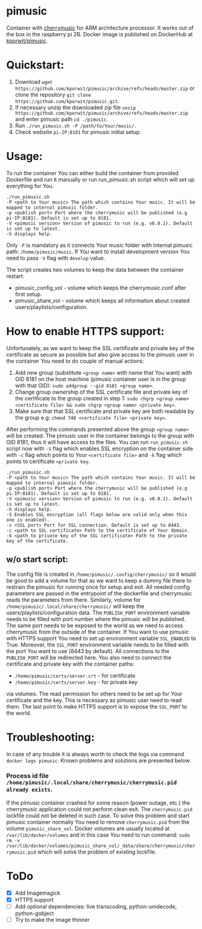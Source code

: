 # pimusic
Container with [cherrymusic](https://github.com/devsnd/cherrymusic) for ARM architecture processor. It works out of the box in the raspberry pi 2B. Docker image is published on DockerHub at [kporwit/pimusic](https://hub.docker.com/repository/docker/kporwit/pimusic).

# Quickstart:

1. Download `wget https://github.com/kporwit/pimusic/archive/refs/heads/master.zip` or clone the repository `git clone https://github.com/kporwit/pimusic.git`.
2. If necessary unzip the downloaded zip file `unzip https://github.com/kporwit/pimusic/archive/refs/heads/master.zip` and enter pimusic path `cd ./pimusic`.
3. Run `./run_pimusic.sh -P /path/to/Your/music/`.
4. Check website `pi-IP:8181` for pimusic initial setup.


# Usage: 

To run the container You can either build the container from provided Dockerfile and run it manually or run run_pimusic.sh script which will set up everything for You.

```
./run_pimusic.sh
-P <path to Your music> The path which contains Your music. It will be mapped to internal pimusic folder.
-p <publish port> Port where the cherrymusic will be published (e.g pi-IP:8181). Default is set up to 8181.
-V <pimusic version> Version of pimusic to run (e.g. v0.0.1). Default is set up to latest.
-h displays help.
```

Only `-P` is mandatory as it connects Your music folder with internal pimusic path: `/home/pimusic/music`.
If You want to install development version You need to pass `-V` flag with `develop` value.

The script creates two volumes to keep the data between the container restart:
* pimusic_config_vol - volume which keeps the cherrymusic.conf after first setup.
* pimusic_share_vol - volume which keeps all information about created users/playlists/configuration.

# How to enable HTTPS support:

Unfortunately, as we want to keep the SSL certificate and private key of the certificate as secure as possible but also give access to the pimusic user in the container You need to do couple of manual actions:

1. Add new group (substitute `<group name>` with name that You want) with GID 8181 on the host machine (pimusic container user is in the group with that GID): `sudo addgroup --gid 8181 <group name>`.
2. Change group ownership of the SSL certificate file and private key of the certificate to the group created in step 1: `sudo chgrp <group name> <certificate file> && sudo chgrp <group name> <private key>`.
3. Make sure that that SSL certificate and private key are both readable by the group e.g: `chmod 740 <certificate file> <private key>`.

After performing the commands presented above the group `<group name>` will be created. The pimusic user in the container belongs to the group with GID 8181, thus it will have access to the files. 
You can run `run_pimusic.sh` script now with `-S` flag which enables SSL encryption on the container side with `-c` flag which points to Your `<certificate file>` and `-k` flag which points to certificate `<private key`.

```
./run_pimusic.sh
-P <path to Your music> The path which contains Your music. It will be mapped to internal pimusic folder.
-p <publish port> Port where the cherrymusic will be published (e.g pi-IP:8181). Default is set up to 8181.
-V <pimusic version> Version of pimusic to run (e.g. v0.0.1). Default is set up to latest.
-h displays help.
-S Enables SSL encryption (all flags below are valid only when this one is enabled).
-s <SSL port> Port for SSL connection. Default is set up to 8443.
-c <path to SSL certificate> Path to the certificate of Your domain.
-k <path to private key of the SSL certificate> Path to the private key of the certificate.
```

## w/o start script:

The config file is created in `/home/pimusic/.config/cherrymusic/` so it would be good to add a volume for that as we want to keep a dummy file there to restrain the pimusic for running once for setup and exit. All needed config parameters are passed in the entrypoint of the dockerfile and cherrymusic reads the parameters from there.
Similarly, volume for `/home/pimusic/.local/share/cherrymusic/` will keep the users/playlists/configuration data.
The `PUBLISH_PORT` environment variable needs to be filled with port number where the pimusic will be published.
The same port needs to be exposed to the world as we need to access cherrymusic from the outside of the container.
If You want to use pimusic with HTTPS support You need to set up environment variable `SSL_ENABLED` to True. 
Moreover, the `SSL_PORT` environment variable needs to be filled with the port You want to use (8443 by default). All connections to the `PUBLISH_PORT` will be redirected here. 
You also need to connect the certificate and private key with the container paths:

* `/home/pimusic/certs/server.crt` - for certificate
* `/home/pimusic/certs/server.key` - for private key

via volumes. 
The read permission for others need to be set up for Your certificate and the key. This is necessary as pimusic user need to read them. The last point to make HTTPS support is to expose the `SSL_PORT` to the world.

# Troubleshooting:

In case of any trouble it is always worth to check the logs via command `docker logs pimusic`. Known problems and solutions are presented below.

### Process id file `/home/pimusic/.local/share/cherrymusic/cherrymusic.pid already exists`.

If the pimusic container crashed for some reason (power outage, etc.) the cherrymusic application could not perform clean exit.
The `cherrymusic.pid` lockfile could not be deleted in such case.
To solve this problem and start pimusic container normally You need to remove `cherrymusic.pid` from the volume `pimusic_share_vol`. 
Docker volumes are usually located at `/var/lib/docker/volumes` and in this case You need to run command: `sudo rm -v /var/lib/docker/volumes/pimusic_share_vol/_data/share/cherrymusic/cherrymusic.pid` which will solve the problem of existing lockfile.

# ToDo
- [x] Add Imagemagick
- [x] HTTPS support
- [ ] Add optional dependencies: live transcoding, python-unidecode, python-gobject
- [ ] Try to make the image thinner

